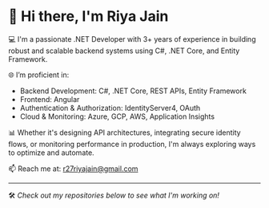 # 👋 Hi there, I'm Riya Jain

💻 I'm a passionate .NET Developer with 3+ years of experience in building robust and scalable backend systems using C#, .NET Core, and Entity Framework.


🌐 I’m proficient in:
- Backend Development: C#, .NET Core, REST APIs, Entity Framework  
- Frontend: Angular  
- Authentication & Authorization: IdentityServer4, OAuth  
- Cloud & Monitoring: Azure, GCP, AWS, Application Insights

📊 Whether it's designing API architectures, integrating secure identity flows, or monitoring performance in production, I'm always exploring ways to optimize and automate.

📫 Reach me at: [r27riyajain@gmail.com](mailto:r27riyajain@gmail.com)

---

🛠️ *Check out my repositories below to see what I'm working on!*
